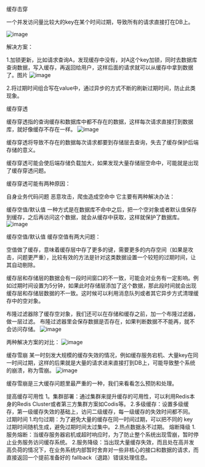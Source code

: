 缓存击穿


一个并发访问量比较大的key在某个时间过期，导致所有的请求直接打在DB上。

![image](https://github.com/Lincoln-dac/kube-linux/blob/master/pic/6401.png)


解决方案：

1.加锁更新，⽐如请求查询A，发现缓存中没有，对A这个key加锁，同时去数据库查询数据，写⼊缓存，再返回给⽤户，这样后⾯的请求就可以从缓存中拿到数据了。图片
![image](https://github.com/Lincoln-dac/kube-linux/blob/master/pic/6402.png)

2.将过期时间组合写在value中，通过异步的⽅式不断的刷新过期时间，防⽌此类现象。





缓存穿透

缓存穿透指的查询缓存和数据库中都不存在的数据，这样每次请求直接打到数据库，就好像缓存不存在一样。
![image](https://github.com/Lincoln-dac/kube-linux/blob/master/pic/6403.png)

缓存穿透将导致不存在的数据每次请求都要到存储层去查询，失去了缓存保护后端存储的意义。

缓存穿透可能会使后端存储负载加大，如果发现大量存储层空命中，可能就是出现了缓存穿透问题。

缓存穿透可能有两种原因：

自身业务代码问题
恶意攻击，爬虫造成空命中
它主要有两种解决办法：

缓存空值/默认值
一种方式是在数据库不命中之后，把一个空对象或者默认值保存到缓存，之后再访问这个数据，就会从缓存中获取，这样就保护了数据库。
![image](https://github.com/Lincoln-dac/kube-linux/blob/master/pic/6403.png)


缓存空值/默认值
缓存空值有两大问题：

空值做了缓存，意味着缓存层中存了更多的键，需要更多的内存空间（如果是攻击，问题更严重），比较有效的方法是针对这类数据设置一个较短的过期时间，让其自动剔除。

缓存层和存储层的数据会有一段时间窗口的不一致，可能会对业务有一定影响。例如过期时间设置为5分钟，如果此时存储层添加了这个数据，那此段时间就会出现缓存层和存储层数据的不一致。这时候可以利用消息队列或者其它异步方式清理缓存中的空对象。

布隆过滤器除了缓存空对象，我们还可以在存储和缓存之前，加一个布隆过滤器，做一层过滤。
布隆过滤器里会保存数据是否存在，如果判断数据不不能再，就不会访问存储。
![image](https://github.com/Lincoln-dac/kube-linux/blob/master/pic/6404.png)


两种解决方案的对比：
![image](https://github.com/Lincoln-dac/kube-linux/blob/master/pic/6405.png)


缓存雪崩
某一时刻发大规模的缓存失效的情况，例如缓存服务宕机、大量key在同一时间过期，这样的后果就是⼤量的请求进来直接打到DB上，可能导致整个系统的崩溃，称为雪崩。
![image](https://github.com/Lincoln-dac/kube-linux/blob/master/pic/6406.png)

缓存雪崩是三大缓存问题里最严重的一种，我们来看看怎么预防和处理。

提高缓存可用性
1。集群部署：通过集群来提升缓存的可用性，可以利用Redis本身的Redis Cluster或者第三方集群方案如Codis等。
2.多级缓存：设置多级缓存，第一级缓存失效的基础上，访问二级缓存，每一级缓存的失效时间都不同。
过期时间
1.均匀过期：为了避免大量的缓存在同一时间过期，可以把不同的 key 过期时间随机生成，避免过期时间太过集中。
2.热点数据永不过期。
熔断降级
1.服务熔断：当缓存服务器宕机或超时响应时，为了防止整个系统出现雪崩，暂时停止业务服务访问缓存系统。
2.服务降级：当出现大量缓存失效，而且处在高并发高负荷的情况下，在业务系统内部暂时舍弃对一些非核心的接口和数据的请求，而直接返回一个提前准备好的 fallback（退路）错误处理信息。
